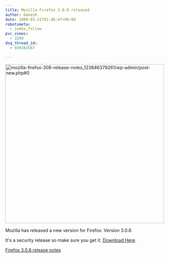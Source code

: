 ```yaml
---
title: Mozilla Firefox 3.0.8 released
author: Danesh
date: 2009-03-31T01:46:47+00:00
robotsmeta:
  - index,follow
pvc_views:
  - 3299
dsq_thread_id:
  - 939161567

---
```

<img class="alignnone size-full wp-image-1344" title="mozilla-firefox-308-release-notes_123846379261/wp-admin/post-new.php#0" src="/wp-content/uploads/2009/03/mozilla-firefox-308-release-notes_1238463792610.png" alt="mozilla-firefox-308-release-notes_123846379261/wp-admin/post-new.php#0" width="500" />

Mozilla has released a new version for Firefox. Version 3.0.8.

It's a security release so make sure you get it. [Download Here][1].

[Firefox 3.0.8 release notes][2]

 [1]: http://en-us.www.mozilla.com/products/download.html?product=firefox-3.0.8&os=win&lang=en-US
 [2]: http://en-us.www.mozilla.com/en-US/firefox/3.0.8/releasenotes/